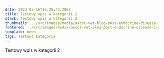 ```yaml
---
date: 2023-03-16T16:25:43.286Z
title: Testowy wpis w kategorii 2
stack: Testowy wpis w kategorii 2
thumbnails: ../src/images/media/ascot-vet-blog-post-endocrine-disease-1-1080x675.jpg
featured: ../src/images/media/ascot-vet-blog-post-endocrine-disease-1-1080x675.jpg
template: news
tags: Testowa kategoria
---
```

Testowy wpis w kategorii 2